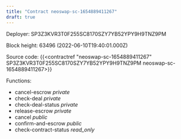 ```yaml
---
title: "Contract neoswap-sc-1654889411267"
draft: true
---
```

Deployer: SP3Z3KVR3T0F255SC8170SZY7YB52YPY9H9TNZ9PM


 



Block height: 63496 (2022-06-10T19:40:01.000Z)

Source code: {{<contractref "neoswap-sc-1654889411267" SP3Z3KVR3T0F255SC8170SZY7YB52YPY9H9TNZ9PM neoswap-sc-1654889411267>}}

Functions:

* cancel-escrow _private_
* check-deal _private_
* check-deal-status _private_
* release-escrow _private_
* cancel _public_
* confirm-and-escrow _public_
* check-contract-status _read_only_
